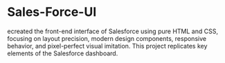 # Sales-Force-UI
ecreated the front-end interface of Salesforce using pure HTML and CSS, focusing on layout precision, modern design components, responsive behavior, and pixel-perfect visual imitation. This project replicates key elements of the Salesforce dashboard.
